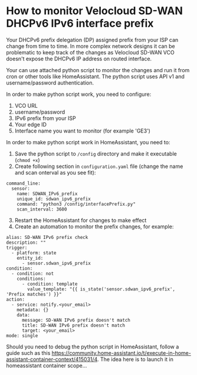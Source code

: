 # How to monitor Velocloud SD-WAN DHCPv6 IPv6 interface prefix
Your DHCPv6 prefix delegation (DP) assigned prefix from your ISP can change from time to time. In more complex network designs it can be problematic to keep track of the changes as Velocloud SD-WAN VCO doesn't expose the DHCPv6 IP address on routed interface.

Your can use attached python script to monitor the changes and run it from cron or other tools like HomeAssistant. The python script uses API v1 and username/password authentication. 

In order to make python script work, you need to configure:

1. VCO URL
2. username/password
3. IPv6 prefix from your ISP
4. Your edge ID
5. Interface name you want to monitor (for example 'GE3')

In order to make python script work in HomeAssistant, you need to:

1. Save the python script to `/config` directory and make it executable (`chmod +x`)
2. Create following section in `configuration.yaml` file (change the name and scan onterval as you see fit):
```
command_line:
  sensor:
    name: SDWAN_IPv6_prefix
    unique_id: sdwan_ipv6_prefix
    command: "python3 /config/interfacePrefix.py"
    scan_interval: 3600
```
3. Restart the HomeAssistant for changes to make effect
4. Create an automation to monitor the prefix changes, for example:
```
alias: SD-WAN IPv6 prefix check
description: ""
trigger:
  - platform: state
    entity_id:
      - sensor.sdwan_ipv6_prefix
condition:
  - condition: not
    conditions:
      - condition: template
        value_template: "{{ is_state('sensor.sdwan_ipv6_prefix', 'Prefix matches') }}"
action:
  - service: notify.<your_email>
    metadata: {}
    data:
      message: SD-WAN IPv6 prefix doesn't match
      title: SD-WAN IPv6 prefix doesn't match
      target: <your_email>
mode: single
```

Should you need to debug the python script in HomeAssistant, follow a guide such as this https://community.home-assistant.io/t/execute-in-home-assistant-container-context/415031/4. The idea here is to launch it in homeassistant container scope...
